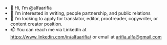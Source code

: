 - 👋 Hi, I’m @alfaarifia
- 👀 I’m interested in writing, people partnership, and public relations
- 💞️ I’m looking to apply for translator, editor, proofreader, copywriter, or content creator position.
- 📫 You can reach me via LinkedIn at https://www.linkedin.com/in/alfaarifia/ or email at arifia.alfa@gmail.com

<!---
alfaarifia/alfaarifia is a ✨ special ✨ repository because its `README.md` (this file) appears on your GitHub profile.
You can click the Preview link to take a look at your changes.
--->
